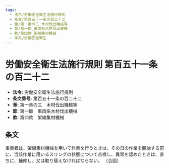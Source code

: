 ```yaml
---
tags:
  - 法令/労働安全衛生法施行規則
  - 条文/第百五十一条の百二十二
  - 章/第一章の三_木材伐出機械等
  - 節/第一節_車両系木材伐出機械
  - 款/第四款_架線集材機械
  - 体系/労働安全衛生
---
```

# 労働安全衛生法施行規則 第百五十一条の百二十二

- **法令:** 労働安全衛生法施行規則
- **条文番号:** 第百五十一条の百二十二
- **章:** 第一章の三　木材伐出機械等
- **節:** 第一節　車両系木材伐出機械
- **款:** 第四款　架線集材機械

## 条文
事業者は、架線集材機械を用いて作業を行うときは、その日の作業を開始する前に、当該作業に用いるスリングの状態について点検し、異常を認めたときは、直ちに、補修し、又は取り替えなければならない。
（合図）

